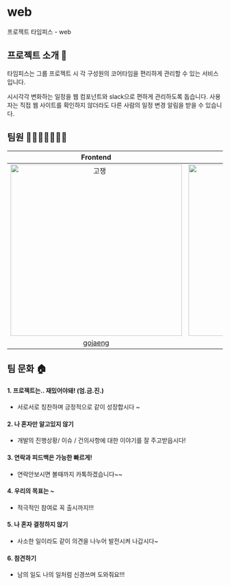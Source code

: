 # web
프로젝트 타임피스 - web

## 프로젝트 소개 📝

타임피스는 그룹 프로젝트 시 각 구성원의 코어타임을 편리하게 관리할 수 있는 서비스입니다.

시시각각 변화하는 일정을 웹 컴포넌트와 slack으로 편하게 관리하도록 돕습니다. 사용자는 직접 웹 사이트를 확인하지 않더라도 다른 사람의 일정 변경 알림을 받을 수 있습니다.

## 팀원 👨‍👨‍👧‍👧👩‍👦‍👦

|Frontend|Frontend|
|:-:|:-:|
|<img src="https://avatars.githubusercontent.com/u/121279571?v=4" width=400px alt="고쟁"/>|<img src="https://avatars.githubusercontent.com/u/115553490?v=4" width=400px alt="두둥"/>|
|[gojaeng](https://github.com/gojaeng)|[ekkkabi](https://github.com/ekkkabi)|

## 팀 문화 🏠

#### 1. 프로젝트는.. 재밌어야돼! (엄.금.진.)

- 서로서로 칭찬하며 긍정적으로 같이 성장합시다 ~

#### 2. 나 혼자만 알고있지 않기

- 개발의 진행상황/ 이슈 / 건의사항에 대한 이야기를 잘 주고받읍시다!

#### 3. 연락과 피드백은 가능한 빠르게!

- 연락안보시면 볼때까지 카톡하겠습니다~~

#### 4. 우리의 목표는 ~

- 적극적인 참여로 꼭 출시까지!!!

#### 5. 나 혼자 결정하지 않기

- 사소한 일이라도 같이 의견을 나누어 발전시켜 나갑시다~

#### 6. 참견하기

- 남의 일도 나의 일처럼 신경쓰며 도와줘요!!!
